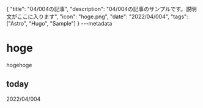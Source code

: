 {
  "title": "04/004の記事",
  "description": "04/004の記事のサンプルです。説明文がここに入ります",
  "icon": "hoge.png",
  "date": "2022/04/004",
  "tags": ["Astro", "Hugo", "Sample"]
}
---metadata

# hoge
hogehoge

## today
2022/04/004